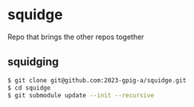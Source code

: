 # squidge

Repo that brings the other repos together

## squidging

```sh
$ git clone git@github.com:2023-gpig-a/squidge.git
$ cd squidge
$ git submodule update --init --recursive
```
